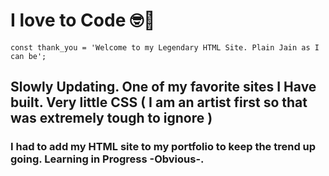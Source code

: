 # I love to Code 🤓🔰
` const thank_you = 'Welcome to my Legendary HTML Site. Plain Jain as I can be'; `

## Slowly Updating. One of my favorite sites I Have built. Very little CSS ( I am an artist first so that was extremely tough to ignore )

### I had to add my HTML site to my portfolio to keep the trend up going. Learning in Progress -Obvious-.
